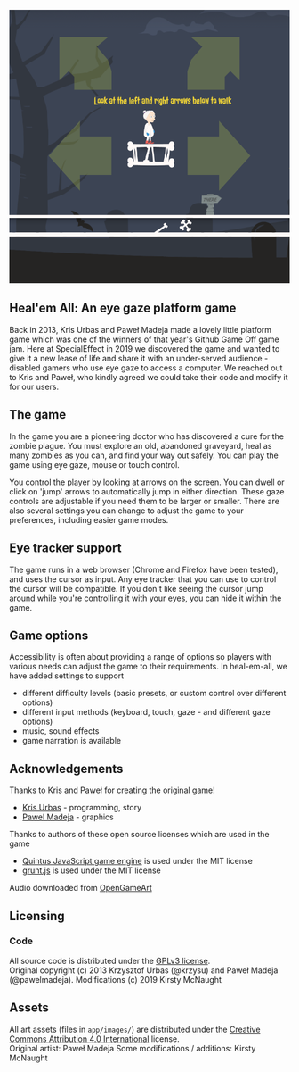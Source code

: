 ![Heal 'em all screenshot](ScreenshotCrop.PNG)


## Heal'em All: An eye gaze platform game

Back in 2013, Kris Urbas and Paweł Madeja made a lovely little platform game which was one of the winners of that year's Github Game Off game jam. Here at SpecialEffect in 2019 we discovered the game and wanted to give it a new lease of life and share it with an under-served audience - disabled gamers who use eye gaze to access a computer. We reached out to Kris and Paweł, who kindly agreed we could take their code and modify it for our users.

## The game

In the game you are a pioneering doctor who has discovered a cure for the zombie plague. You must explore an old, abandoned graveyard, heal as many zombies as you can, and find your way out safely. You can play the game using eye gaze, mouse or touch control. 

You control the player by looking at arrows on the screen. You can dwell or click on 'jump' arrows to automatically jump in either direction. These gaze controls are adjustable if you need them to be larger or smaller. There are also several settings you can change to adjust the game to your preferences, including easier game modes.

## Eye tracker support

The game runs in a web browser (Chrome and Firefox have been tested), and uses the cursor as input. Any eye tracker that you can use to control the cursor will be compatible. If you don't like seeing the cursor jump around while you're controlling it with your eyes, you can hide it within the game. 

## Game options

Accessibility is often about providing a range of options so players with various needs can adjust the game to their requirements. In heal-em-all, we have added settings to support
- different difficulty levels (basic presets, or custom control over different options)
- different input methods (keyboard, touch, gaze - and different gaze options)
- music, sound effects
- game narration is available

## Acknowledgements 

Thanks to Kris and Paweł for creating the original game!
-   [Kris Urbas](https://twitter.com/krzysu) - programming, story
-   [Pawel Madeja](https://twitter.com/pawelmadeja) - graphics

Thanks to authors of these open source licenses which are used in the game
-   [Quintus JavaScript game engine](http://html5quintus.com/) is used under the MIT license
-   [grunt.js](http://gruntjs.com/) is used under the MIT license

Audio downloaded from [OpenGameArt](http://opengameart.org/)

## Licensing

### Code

All source code is distributed under the [GPLv3 license](LICENSE).  
Original copyright (c) 2013 Krzysztof Urbas (@krzysu) and Paweł Madeja (@pawelmadeja). 
Modifications (c) 2019 Kirsty McNaught 

## Assets

All art assets (files in ``app/images/``) are distributed under the [Creative Commons Attribution 4.0 International](http://creativecommons.org/licenses/by/4.0/) license.  
Original artist: Paweł Madeja
Some modifications / additions: Kirsty McNaught

